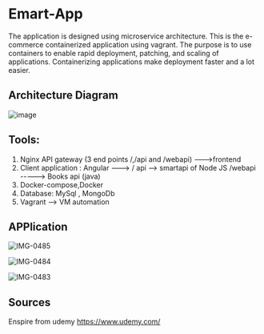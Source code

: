 # Emart-App

The application is designed using microservice architecture. This is the e-commerce containerized application using vagrant.
The purpose is to use containers to enable rapid deployment, patching, and scaling of applications. Containerizing  applications make deployment faster and a lot easier.

## Architecture Diagram 

![image](https://user-images.githubusercontent.com/99461999/179873942-7e92cbbd-1ef8-4256-9505-08609d326db4.png)

## Tools:


1. Nginx API gateway  (3 end points /,/api and /webapi) --->frontend
2. Client application : Angular ---> / api --> smartapi of Node JS
    /webapi -----> Books api (java)
3. Docker-compose,Docker
4. Database: MySql , MongoDb
5. Vagrant --> VM automation


## APPlication

![IMG-0485](https://user-images.githubusercontent.com/99461999/179876799-421ab224-7248-43e9-94aa-30edbc475af1.jpg)


![IMG-0484](https://user-images.githubusercontent.com/99461999/179876813-2904fd70-73b8-4526-bf68-ac95d6942347.jpg)


![IMG-0483](https://user-images.githubusercontent.com/99461999/179876820-70f9de5b-6811-4ddf-ba4c-84afdca01df6.jpg)



## Sources

Enspire from udemy https://www.udemy.com/ 
